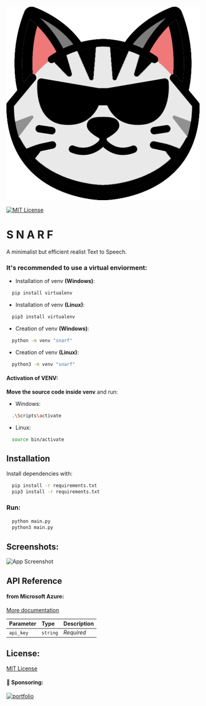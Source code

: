 
![Logo](./images/logo.png)

[![MIT License](https://img.shields.io/badge/License-MIT-green.svg)](https://github.com/m0rniac/snarf/blob/main/LICENSE)


# S N A R F

A minimalist but efficient realist Text to Speech.


### It's recommended to use a virtual enviorment:

- Installation of venv **(Windows)**:

```bash
  pip install virtualenv
```

- Installation of venv **(Linux)**:

```bash
  pip3 install virtualenv
```

- Creation  of venv **(Windows)**:

```bash
  python -m venv "snarf"
```
- Creation  of venv **(Linux)**:

```bash
  python3 -m venv "snarf"
```
#### Activation of VENV:
**Move the source code inside venv** and run:
- Windows:
```bash
  .\Scripts\activate
```
- Linux:
```bash
  source bin/activate
```
## Installation

Install dependencies with:

```bash
  pip install -r requirements.txt
  pip3 install -r requirements.txt
```
### Run:
```bash
  python main.py
  python3 main.py
```
## Screenshots:

![App Screenshot](https://via.placeholder.com/468x300?text=App+Screenshot+Here)


## API Reference

#### from Microsoft Azure:

[More documentation](https://learn.microsoft.com/en-us/azure/cognitive-services/speech-service/language-support?tabs=stt#text-to-speech)

| Parameter | Type     | Description                |
| :-------- | :------- | :------------------------- |
| `api_key` | `string` | *Required* |



## License:

[MIT License](https://choosealicense.com/licenses/mit/)


#### 🔗 Sponsoring:
[![portfolio](https://img.shields.io/badge/buy_me_a_coffee-000?style=for-the-badge&logo=ko-fi&logoColor=white)](https://www.paypal.com/paypalme/christcastr/)

